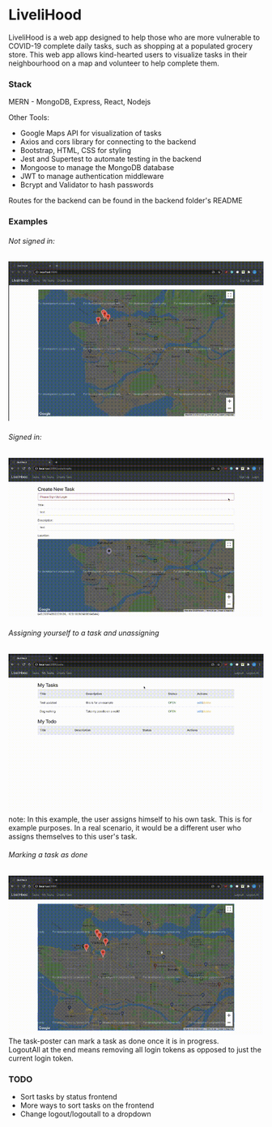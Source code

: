 # LiveliHood

LiveliHood is a web app designed to help those who are more vulnerable to COVID-19 complete daily tasks, such as shopping at a populated grocery store. This web app allows kind-hearted users to visualize tasks in their neighbourhood on a map and volunteer to help complete them.

### Stack

MERN - MongoDB, Express, React, Nodejs

Other Tools:

- Google Maps API for visualization of tasks
- Axios and cors library for connecting to the backend
- Bootstrap, HTML, CSS for styling
- Jest and Supertest to automate testing in the backend
- Mongoose to manage the MongoDB database
- JWT to manage authentication middleware
- Bcrypt and Validator to hash passwords

Routes for the backend can be found in the backend folder's README

### Examples

###### Not signed in:

![Not signed in example](gifs/notSignedIn.gif)

###### Signed in:

![Signed in example](gifs/signedIn.gif)

###### Assigning yourself to a task and unassigning

![Assigning task example](gifs/assigningAndUnassigning.gif) \
note: In this example, the user assigns himself to his own task. This is for example purposes. In a real scenario, it would be a different user who assigns themselves to this user's task.

###### Marking a task as done

![Marking task as done example](gifs/markingTaskAsDone.gif) \
The task-poster can mark a task as done once it is in progress.\
LogoutAll at the end means removing all login tokens as opposed to just the current login token.

### TODO

- Sort tasks by status frontend
- More ways to sort tasks on the frontend
- Change logout/logoutall to a dropdown
